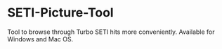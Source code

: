 # SETI-Picture-Tool

Tool to browse through Turbo SETI hits more conveniently.
Available for Windows and Mac OS.